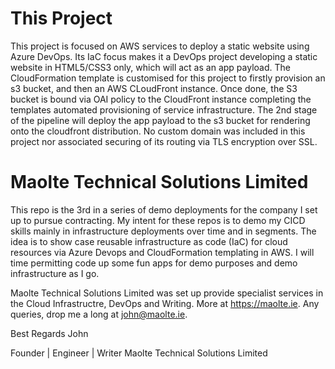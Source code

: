 # This Project

This project is focused on AWS services to deploy a static website using Azure DevOps. Its IaC focus makes it a DevOps project developing a static website in HTML5/CSS3 only, which will act as an app payload. The CloudFormation template is customised for this project to firstly provision an s3 bucket, and then an AWS CLoudFront instance. Once done, the S3 bucket is bound via OAI policy to the CloudFront instance completing the templates automated provisioning of service infrastructure. The 2nd stage of the pipeline will deploy the app payload to the s3 bucket for rendering onto the cloudfront distribution. No custom domain was included in this project nor associated securing of its routing via TLS encryption over SSL.

# Maolte Technical Solutions Limited

This repo is the 3rd in a series of demo deployments for the company I set up to pursue contracting. My intent for these repos is to demo my CICD skills mainly in infrastructure deployments over time and in segments. The idea is to show case reusable infrastructure as code (IaC) for cloud resources via Azure Devops and CloudFormation templating in AWS. I will time permitting code up some fun apps for demo purposes and demo infrastructure as I go.

Maolte Technical Solutions Limited was set up provide specialist services in the Cloud Infrastructre, DevOps and Writing. More at https://maolte.ie. Any queries, drop me a long at john@maolte.ie.

Best Regards 
John

Founder | Engineer | Writer 
Maolte Technical Solutions Limited